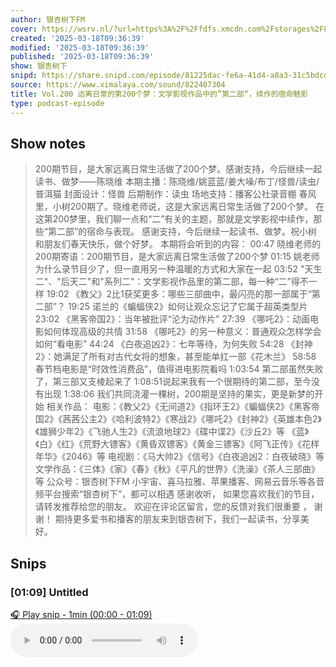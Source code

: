 ```yaml
---
author: 银杏树下FM
cover: https://wsrv.nl/?url=https%3A%2F%2Ffdfs.xmcdn.com%2Fstorages%2F8fd1-audiofreehighqps%2FC5%2FCF%2FCMCoOSQE1xoDAALmAwDPIvPz.jpeg&w=200&h=200
created: '2025-03-18T09:36:39'
modified: '2025-03-18T09:36:39'
published: '2025-03-18T09:36:39'
show: 银杏树下
snipd: https://share.snipd.com/episode/81225dac-fe6a-41d4-a8a3-31c5bdcd2f14
source: https://www.ximalaya.com/sound/822407304
title: Vol.200 远离日常的第200个梦：文学影视作品中的”第二部“，续作的宿命魅影
type: podcast-episode
---
```



## Show notes
> 200期节目，是大家远离日常生活做了200个梦。感谢支持，今后继续一起读书、做梦——陈晓维
> 本期主播：陈晓维/姚蓝蓝/姜大噪/布丁/怪兽/读虫/普洱猫
> 封面设计：怪兽
> 后期制作：读虫
> 场地支持：播客公社录音棚
> 春风里，小树200期了。晓维老师说，这是大家远离日常生活做了200个梦。
> 在这第200梦里，我们聊一点和“二”有关的主题，那就是文学影视中续作，那些“第二部”的宿命与表现。
> 感谢支持，今后继续一起读书、做梦。祝小树和朋友们春天快乐，做个好梦。
> 本期将会听到的内容： 
> 00:47 晓维老师的200期寄语：200期节目，是大家远离日常生活做了200个梦
> 01:15 姚老师为什么录节目少了，但一直用另一种温暖的方式和大家在一起
> 03:52 "天生二"、"后天二"和"系列二"：文学影视作品里的第二部，每一种“二”得不一样
> 19:02 《教父》2比1获奖更多：哪些三部曲中，最闪亮的那一部属于“第二部”？
> 19:25 诺兰的《蝙蝠侠2》如何让观众忘记了它属于超英类型片
> 23:02 《黑客帝国2》：当年被批评“沦为动作片”
> 27:39 《哪吒2》：动画电影如何体现高级的共情
> 31:58 《哪吒2》的另一种意义：普通观众怎样学会如何“看电影”
> 44:24 《白夜追凶2》：七年等待，为何失败
> 54:28 《封神2》：她满足了所有对古代女将的想象，甚至能单扛一部《花木兰》
> 58:58 春节档电影是“时效性消费品”，值得进电影院看吗
> 1:03:54 第二部虽然失败了，第三部又支棱起来了
> 1:08:51说起来我有一个很期待的第二部，至今没有出现
> 1:38:06 我们共同浇灌一棵树，200期是坚持的果实，更是新梦的开始
> 相关作品： 
> 电影：《教父2》《无间道2》《指环王2》《蝙蝠侠2》《黑客帝国2》《茜茜公主2》《哈利波特2》《寒战2》《哪吒2》《封神2》《英雄本色2》《雄狮少年2》《飞驰人生2》《流浪地球2》《碟中谍2》《沙丘2》等
> 《蓝》《白》《红》《荒野大镖客》《黄昏双镖客》《黄金三镖客》《阿飞正传》《花样年华》《2046》等
> 电视剧：《马大帅2》《信号》《白夜追凶2：白夜破晓》等
> 文学作品：《三体》《家》《春》《秋》《平凡的世界》《洗澡》《茶人三部曲》等
> 公众号：银杏树下FM
> 小宇宙、喜马拉雅、苹果播客、网易云音乐等各音频平台搜索“银杏树下”，都可以相遇
> 感谢收听，  如果您喜欢我们的节目，请转发推荐给您的朋友。 
> 欢迎在评论区留言，您的反馈对我们很重要  ，  谢谢！ 
> 期待更多爱书和播客的朋友来到银杏树下，我们一起读书，分享美好。

## Snips
### [01:09] Untitled
[🎧 Play snip - 1min️ (00:00 - 01:09)](https://share.snipd.com/snip/08df1c2e-4d96-46d6-bb6f-409e95b85748)
<audio controls> <source src="https://jt.ximalaya.com//GKwRIW4LrzKcAi5fpAOBAw1S.m4a?channel=rss&album_id=51007459&track_id=822407304&uid=333549785&jt=https://aod.cos.tx.xmcdn.com/storages/205f-audiofreehighqps/D2/1F/GKwRIW4LrzKcAi5fpAOBAw1S.m4a#t=00:00,01:09"> </audio>
